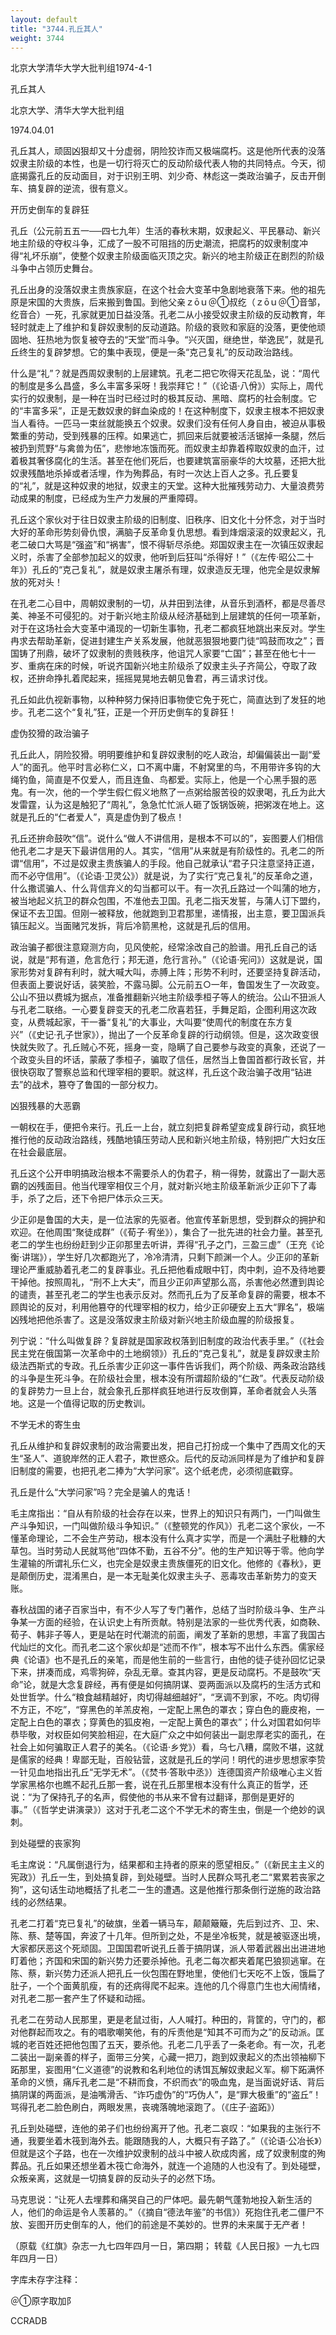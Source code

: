 ```yaml
---
layout: default
title: "3744.孔丘其人"
weight: 3744
---
```


北京大学清华大学大批判组1974-4-1

孔丘其人

北京大学、清华大学大批判组

1974.04.01

孔丘其人，顽固凶狠却又十分虚弱，阴险狡诈而又极端腐朽。这是他所代表的没落奴隶主阶级的本性，也是一切行将灭亡的反动阶级代表人物的共同特点。今天，彻底揭露孔丘的反动面目，对于识别王明、刘少奇、林彪这一类政治骗子，反击开倒车、搞复辟的逆流，很有意义。

开历史倒车的复辟狂

孔丘（公元前五五一──四七九年）生活的春秋末期，奴隶起义、平民暴动、新兴地主阶级的夺权斗争，汇成了一股不可阻挡的历史潮流，把腐朽的奴隶制度冲得“礼坏乐崩”，使整个奴隶主阶级面临灭顶之灾。新兴的地主阶级正在剧烈的阶级斗争中占领历史舞台。

孔丘出身的没落奴隶主贵族家庭，在这个社会大变革中急剧地衰落下来。他的祖先原是宋国的大贵族，后来搬到鲁国。到他父亲ｚōｕ＠①叔纥（ｚōｕ＠①音邹，纥音合）一死，孔家就更加日益没落。孔老二从小接受奴隶主阶级的反动教育，年轻时就走上了维护和复辟奴隶制的反动道路。阶级的衰败和家庭的没落，更使他顽固地、狂热地为恢复被夺去的“天堂”而斗争。“兴灭国，继绝世，举逸民”，就是孔丘终生的复辟梦想。它的集中表现，便是一条“克己复礼”的反动政治路线。

什么是“礼”？就是西周奴隶制的上层建筑。孔老二把它吹得天花乱坠，说：“周代的制度是多么昌盛，多么丰富多采呀！我崇拜它！”（《论语·八佾》）实际上，周代实行的奴隶制，是一种在当时已经过时的极其反动、黑暗、腐朽的社会制度。它的“丰富多采”，正是无数奴隶的鲜血染成的！在这种制度下，奴隶主根本不把奴隶当人看待。一匹马一束丝就能换五个奴隶。奴隶们没有任何人身自由，被迫从事极繁重的劳动，受到残暴的压榨。如果逃亡，抓回来后就要被活活锯掉一条腿，然后被扔到荒野“与禽兽为伍”，悲惨地冻饿而死。而奴隶主却靠着榨取奴隶的血汗，过着极其奢侈腐化的生活。甚至在他们死后，也要建筑富丽豪华的大坟墓，还把大批奴隶残酷地杀掉或者活埋，作为殉葬品，有时一次达上百人之多。孔丘要复的“礼”，就是这种奴隶的地狱，奴隶主的天堂。这种大批摧残劳动力、大量浪费劳动成果的制度，已经成为生产力发展的严重障碍。

孔丘这个家伙对于往日奴隶主阶级的旧制度、旧秩序、旧文化十分怀念，对于当时大好的革命形势刻骨仇恨，满脑子反革命复仇思想。看到烽烟滚滚的奴隶起义，孔老二破口大骂是“强盗”和“祸害”，恨不得斩尽杀绝。郑国奴隶主在一次镇压奴隶起义时，杀害了全部参加起义的奴隶，他听到后狂叫“杀得好！”（《左传·昭公二十年》）孔丘的“克己复礼”，就是奴隶主屠杀有理，奴隶造反无理，他完全是奴隶解放的死对头！

在孔老二心目中，周朝奴隶制的一切，从井田到法律，从音乐到酒杯，都是尽善尽美、神圣不可侵犯的。对于新兴地主阶级从经济基础到上层建筑的任何一项革新，对于在这场社会大变革中涌现的一切新生事物，孔老二都疯狂地跳出来反对。学生冉求去帮助革新，促进封建生产关系发展，他就恶狠狠地要门徒“鸣鼓而攻之”；晋国铸了刑鼎，破坏了奴隶制的贵贱秩序，他诅咒人家要“亡国”；甚至在他七十一岁、重病在床的时候，听说齐国新兴地主阶级杀了奴隶主头子齐简公，夺取了政权，还拚命挣扎着爬起来，摇摇晃晃地去朝见鲁君，再三请求讨伐。

孔丘如此仇视新事物，以种种努力保持旧事物使它免于死亡，简直达到了发狂的地步。孔老二这个“复礼”狂，正是一个开历史倒车的复辟狂！

虚伪狡猾的政治骗子

孔丘此人，阴险狡猾。明明要维护和复辟奴隶制的吃人政治，却偏偏装出一副“爱人”的面孔。他平时言必称仁义，口不离中庸，不射窝里的鸟，不用带许多钩的大绳钓鱼，简直是不仅爱人，而且连鱼、鸟都爱。实际上，他是一个心黑手狠的恶鬼。有一次，他的一个学生假仁假义地熬了一点粥给服苦役的奴隶喝，孔丘为此大发雷霆，认为这是触犯了“周礼”，急急忙忙派人砸了饭锅饭碗，把粥泼在地上。这就是孔丘的“仁者爱人”，真是虚伪到了极点！

孔丘还拚命鼓吹“信”。说什么“做人不讲信用，是根本不可以的”，妄图要人们相信他孔老二才是天下最讲信用的人。其实，“信用”从来就是有阶级性的。孔老二的所谓“信用”，不过是奴隶主贵族骗人的手段。他自己就承认“君子只注意坚持正道，而不必守信用”。（《论语·卫灵公》）就是说，为了实行“克己复礼”的反革命之道，什么撒谎骗人、什么背信弃义的勾当都可以干。有一次孔丘路过一个叫蒲的地方，被当地起义抗卫的群众包围，不准他去卫国。孔老二指天发誓，与蒲人订下盟约，保证不去卫国。但刚一被释放，他就跑到卫君那里，递情报，出主意，要卫国派兵镇压起义。当面赌咒发拆，背后冷箭黑枪，这就是孔后的信用。

政治骗子都很注意窥测方向，见风使舵，经常涂改自己的脸谱。用孔丘自己的话说，就是“邦有道，危言危行；邦无道，危行言孙。”（《论语·宪问》）这就是说，国家形势对复辟有利时，就大喊大叫，赤膊上阵；形势不利时，还要坚持复辟活动，但表面上要说好话，装笑脸，不露马脚。公元前五○一年，鲁国发生了一次政变。公山不狃以费城为据点，准备推翻新兴地主阶级季桓子等人的统治。公山不狃派人与孔老二联络。一心要复辟变天的孔老二欣喜若狂，手舞足蹈，企图利用这次政变，从费城起家，干一番“复礼”的大事业，大叫要“使周代的制度在东方复兴”（《史记·孔子世家》），抛出了一个反革命复辟的行动纲领。但是，这次政变很快就失败了。孔丘贼心不死，摇身一变，隐瞒了自己要参与政变的真象，还说了一个政变头目的坏话，蒙蔽了季桓子，骗取了信任，居然当上鲁国首都行政长官，并很快窃取了警察总监和代理宰相的要职。就这样，孔丘这个政治骗子改用“钻进去”的战术，篡夺了鲁国的一部分权力。

凶狠残暴的大恶霸

一朝权在手，便把令来行。孔丘一上台，就立刻把复辟希望变成复辟行动，疯狂地推行他的反动政治路线，残酷地镇压劳动人民和新兴地主阶级，特别把广大妇女压在社会最底层。

孔丘这个公开申明搞政治根本不需要杀人的伪君子，稍一得势，就露出了一副大恶霸的凶残面目。他当代理宰相仅三个月，就对新兴地主阶级革新派少正卯下了毒手，杀了之后，还下令把尸体示众三天。

少正卯是鲁国的大夫，是一位法家的先驱者。他宣传革新思想，受到群众的拥护和欢迎。在他周围“聚徒成群”（《荀子·宥坐》），集合了一批先进的社会力量。甚至孔老二的学生也纷纷赶到少正卯那里去听讲，弄得“孔子之门，三盈三虚”（王充《论衡·讲瑞》），学生好几次都跑光了，冷冷清清，只剩下颜渊一个人。少正卯的革新理论严重威胁着孔老二的复辟事业。孔丘把他看成眼中钉，肉中刺，迫不及待地要干掉他。按照周礼，“刑不上大夫”，而且少正卯声望那么高，杀害他必然遭到舆论的谴责，甚至孔老二的学生也表示反对。然而孔丘为了反革命复辟的需要，根本不顾舆论的反对，利用他篡夺的代理宰相的权力，给少正卯硬安上五大“罪名”，极端凶残地把他杀害了。这是没落奴隶主阶级对新兴地主阶级血腥的阶级报复。

列宁说：“什么叫做复辟？复辟就是国家政权落到旧制度的政治代表手里。”（《社会民主党在俄国第一次革命中的土地纲领》）孔丘的“克己复礼”，就是复辟奴隶主阶级法西斯式的专政。孔丘杀害少正卯这一事件告诉我们，两个阶级、两条政治路线的斗争是生死斗争。在阶级社会里，根本没有所谓超阶级的“仁政”。代表反动阶级的复辟势力一旦上台，就会象孔丘那样疯狂地进行反攻倒算，革命者就会人头落地。这是一个值得记取的历史教训。

不学无术的寄生虫

孔丘从维护和复辟奴隶制的政治需要出发，把自己打扮成一个集中了西周文化的天生“圣人”、道貌岸然的正人君子，欺世惑众。后代的反动派同样是为了维护和复辟旧制度的需要，也把孔老二捧为“大学问家”。这个纸老虎，必须彻底戳穿。

孔丘是什么“大学问家”吗？完全是骗人的鬼话！

毛主席指出：“自从有阶级的社会存在以来，世界上的知识只有两门，一门叫做生产斗争知识，一门叫做阶级斗争知识。”（《整顿党的作风》）孔老二这个家伙，一不懂革命理论，二不会生产劳动，根本没有什么真才实学，而是一个满肚子秕糠的大草包。当时劳动人民就骂他“四体不勤，五谷不分”。他的生产知识等于零。他向学生灌输的所谓礼乐仁义，也完全是奴隶主贵族僵死的旧文化。他修的《春秋》，更是颠倒历史，混淆黑白，是一本无耻美化奴隶主头子、恶毒攻击革新势力的变天账。

春秋战国的诸子百家当中，有不少人写了专门著作，总结了当时阶级斗争、生产斗争某一方面的经验，在认识史上有所贡献。特别是法家的一些优秀代表，如商鞅、荀子、韩非子等人，更是站在时代潮流的前面，阐发了革新的思想，丰富了我国古代灿烂的文化。而孔老二这个家伙却是“述而不作”，根本写不出什么东西。儒家经典《论语》也不是孔丘的亲笔，而是他生前的一些言行，由他的徒子徒孙回忆记录下来，拼凑而成，鸡零狗碎，杂乱无章。查其内容，更是反动腐朽。不是鼓吹“天命”论，就是大念复辟经，再有便是如何搞阴谋、耍两面派以及腐朽的生活方式和处世哲学。什么“粮食越精越好，肉切得越细越好”，“烹调不到家，不吃。肉切得不方正，不吃”，“穿黑色的羊羔皮袍，一定配上黑色的罩衣；穿白色的鹿皮袍，一定配上白色的罩衣；穿黄色的狐皮袍，一定配上黄色的罩衣”；什么对国君如何毕恭毕敬，对权臣如何笑脸相迎，在大庭广众之中如何装出一副忠厚老实的面孔，在社会上如何骗取正人君子的美名。（《论语·乡党》）看，乌七八糟，腐败不堪，这就是儒家的经典！卑鄙无耻，百般钻营，这就是孔丘的学问！明代的进步思想家李贽一针见血地指出孔丘“无学无术”。（《焚书·答耿中丞》）连德国资产阶级唯心主义哲学家黑格尔也瞧不起孔丘那一套，说在孔丘那里根本没有什么真正的哲学，还说：“为了保持孔子的名声，假使他的书从来不曾有过翻译，那倒是更好的事。”（《哲学史讲演录》）这对于孔老二这个不学无术的寄生虫，倒是一个绝妙的讽刺。

到处碰壁的丧家狗

毛主席说：“凡属倒退行为，结果都和主持者的原来的愿望相反。”（《新民主主义的宪政》）孔丘一生，到处搞复辟，到处碰壁。当时人民群众骂孔老二“累累若丧家之狗”，这句话生动地概括了扎老二一生的遭遇。这是他推行那条倒行逆施的政治路线的必然结果。

孔老二打着“克已复礼”的破旗，坐着一辆马车，颠颠簸簸，先后到过齐、卫、宋、陈、蔡、楚等国，奔波了十几年。但所到之处，不是坐冷板凳，就是被驱逐出境，大家都厌恶这个死顽固。卫国国君听说孔丘善于搞阴谋，派人带着武器出出进进地盯着他；齐国和宋国的新兴势力还要杀掉他。孔老二每次都夹着尾巴狼狈逃窜。在陈、蔡，新兴势力还派人把孔丘一伙包围在野地里，使他们七天吃不上饭，饿扁了肚子，一个个面黄肌瘦，有的还病得爬不起来。连他的几个得意门生也大闹情绪，对孔老二那一套产生了怀疑和动摇。

孔老二在劳动人民那里，更是老鼠过街，人人喊打。种田的，背筐的，守门的，都对他群起而攻之。有的唱歌嘲笑他，有的斥责他是“知其不可而为之”的反动派。匡城的老百姓还把他包围了五天，要杀他。孔老二几乎丢了一条老命。有一次，孔老二装出一副亲善的样子，面带三分笑，心藏一把刀，跑到奴隶起义的杰出领袖柳下跖那里，妄图用“仁义道德”的说教和名利地位的诱饵瓦解奴隶起义军。柳下跖满怀革命的义愤，痛斥孔老二是“不耕而食，不织而衣”的吸血鬼，是当面说好话、背后搞阴谋的两面派，是油嘴滑舌、“诈巧虚伪”的“巧伪人”，是“罪大极重”的“盗丘”！骂得孔老二脸色刷白，两眼发黑，丧魂落魄地滚跑了。（《庄子·盗跖》）

孔丘到处碰壁，连他的弟子们也纷纷离开了他。孔老二哀叹：“如果我的主张行不通，我要坐着木筏到海外去。能跟随我的人，大概只有子路了。”（《论语·公冶长》）但就是这个子路，也在一次维护奴隶制的战斗中被人砍成肉酱，成了奴隶制度的殉葬品。孔丘如果还想坐着木筏亡命海外，就连一个追随的人也没有了。到处碰壁，众叛亲离，这就是一切搞复辟的反动头子的必然下场。

马克思说：“让死人去埋葬和痛哭自己的尸体吧。最先朝气蓬勃地投入新生活的人，他们的命运是令人羡慕的。”（《摘自“德法年鉴”的书信》）死抱住孔老二僵尸不放、妄图开历史倒车的人，他们的前途是不美妙的。世界的未来属于无产者！

（原载《红旗》杂志一九七四年四月一日，第四期； 转载《人民日报》一九七四年四月一日）

字库未存字注释：

＠①原字取加阝

CCRADB

